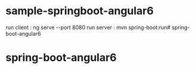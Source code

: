 # sample-springboot-angular6

run client : ng serve --port 8080
run server : mvn spring-boot:run# spring-boot-angular6
# spring-boot-angular6
